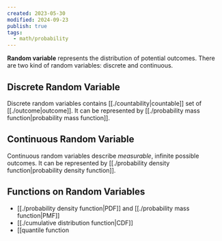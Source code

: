 ```yaml
---
created: 2023-05-30
modified: 2024-09-23
publish: true
tags:
  - math/probability
---
```

**Random variable** represents the distribution of potential outcomes. There are two kind of random variables: discrete and continuous.

## Discrete Random Variable
Discrete random variables contains [[./countability|countable]] set of [[./outcome|outcome]]. It can be represented by [[./probability mass function|probability mass function]].

## Continuous Random Variable

Continuous random variables describe _measurable_, infinite possible outcomes. It can be represented by [[./probability density function|probability density function]].

## Functions on Random Variables
- [[./probability density function|PDF]] and [[./probability mass function|PMF]]
- [[./cumulative distribution function|CDF]]
- [[quantile function